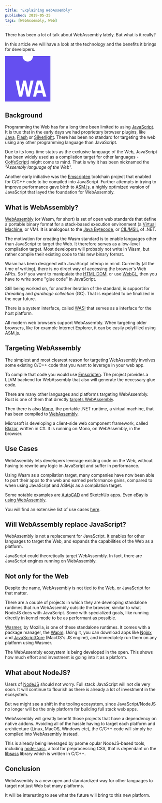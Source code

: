 ```yaml
---
title: "Explaining WebAssembly"
published: 2019-05-25
tags: [WebAssembly, Web]
---
```


There has been a lot of talk about WebAssembly lately. But what is it really?

In this article we will have a look at the technology and the benefits it brings for developers.

<img src="https://github.com/robertsundstrom/blog/blob/master/assets/wasm_logo.png?raw=true" alt="WebAssembly Logo" width="150"/>

## Background

Programming the Web has for a long time been limited to using [JavaScript](https://en.wikipedia.org/wiki/JavaScript). It is true that in the early days we had proprietary browser plugins, like [Java](https://en.wikipedia.org/wiki/Java_(programming_language)), [Flash](https://en.wikipedia.org/wiki/Adobe_Flash) or [Silverlight](https://en.wikipedia.org/wiki/Microsoft_Silverlight). There has been no standard for targeting the web using any other programming language than JavaScript.

Due to its long-time status as the exclusive language of the Web, JavaScript has been widely used as a compilation target for other languages - [CoffeScript](https://en.wikipedia.org/wiki/CoffeeScript)) might come to mind. That is why it has been nicknamed the *"Assembly language of the Web"*.

Another early initiative was the [Emscripten](https://en.wikipedia.org/wiki/Emscripten) toolchain project that enabled for C/C++ code to be compiled into JavaScript. Further attempts in trying to improve  performance gave birth to [ASM.js](https://en.wikipedia.org/wiki/Asm.js), a highly optimized version of JavaScript that layed the foundation for WebAssembly.

## What is WebAssembly?

[WebAssembly](https://en.wikipedia.org/wiki/WebAssembly) (or Wasm, for short) is set of open web standards that define a portable binary format for a stack-based execution environment (a [Virtual Machine](https://en.wikipedia.org/wiki/Virtual_Machine), or VM). It is analogous to the [Java Bytecode](https://en.wikipedia.org/wiki/Java_Bytecode), or [CIL/MSIL](https://en.wikipedia.org/wiki/Common_Intermediate_Language) of .NET.

The motivation for creating the Wasm standard is to enable languages other than JavaScript to target the Web. It therefore serves as a low-level compilation target. Most developers will probably not write in Wasm, but rather compile their existing code to this new binary format.

Wasm has been designed with JavaScript interop in mind. Currently (at the time of writing), there is no direct way of accessing the browser's Web API:s. So if you want to manipulate the [HTML DOM](https://en.wikipedia.org/wiki/Document_Object_Model), or use [WebGL](https://en.wikipedia.org/wiki/WebGL), then you have to write some "glue code" in JavaScript.

Still being worked on, for another iteration of the standard, is support for *threading* and *garabage collection* (GC). That is expected to be finalized in the near future.

There is a system interface, called [WASI](https://wasi.dev/) that serves as a interface for the host platform.

All modern web browsers support WebAssembly. When targeting older browsers, like for example Internet Explorer, it can be easily polyfilled using ASM.js.

## Targeting WebAssembly

The simplest and most clearest reason for targeting WebAssembly involves some existing C/C++ code that you want to leverage in your web app.

To compile that code you would use [Emscripten](https://emscripten.org/). The project provides a LLVM backend for WebAssembly that also will generate the necessary glue code.

There are many other languages and platforms targeting WebAssembly. Rust is one of them that directly [targets WebAssembly](https://rustwasm.github.io/).

Then there is also [Mono](https://www.mono-project.com/), the portable .NET runtime, a virtual machine, that has been compiled to [WebAssembly](https://www.mono-project.com/news/2017/08/09/hello-webassembly/). 

Microsoft is developing a client-side web component framework, called [Blazor](http://www.blazor.net/), written in C#. It is running on Mono, on WebAssembly, in the browser.

## Use Cases

WebAssembly lets developers leverage existing code on the Web, without having to rewrite any logic in JavaScript and suffer in performance.

Using Wasm as a compilation target, many companies have now been able to port their apps to the web and earned performance gains, compared to when using JavaScript and ASM.js as a compilation target.

Some notable examples are [AutoCAD](https://www.infoq.com/presentations/autocad-webassembly) and SketchUp apps. Even eBay is [using WebAssembly](https://www.ebayinc.com/stories/blogs/tech/webassembly-at-ebay-a-real-world-use-case/).

You will find an extensive list of use cases [here](https://webassembly.org/docs/use-cases/).


## Will WebAssembly replace JavaScript?

WebAssembly is not a replacement for JavaScript. It enables for other languages to target the Web, and expands the capabilities of the Web as a platform.

JavaScript could theoretically target WebAssembly. In fact, there are JavaScript engines running on WebAssembly.

## Not only for the Web

Despite the name, WebAssembly is not tied to the Web, or JavaScript for that matter.

There are a couple of projects in which they are developing standalone runtimes that run WebAssembly outside the browser, similar to what NodeJS does with JavaScript. Some with specialized goals, like running directly in kernel mode to be as performant as possible.

[Wasmer](https://wasmer.io/), by Mozilla, is one of these standalone runtimes. It comes with a package manager, the [Wapm](https://wapm.io/). Using it, you can download apps like [Nginx](https://en.wikipedia.org/wiki/Nginx) and [JavaScriptCore](https://en.wikipedia.org/wiki/WebKit#JavaScriptCore) (MacOS's JS engine), and immediately run them on any platform using Wasmer.

The WebAssembly ecosystem is being developed in the open. This shows how much effort and investment is going into it as a platform.

## What about NodeJS?

Users of [NodeJS](https://nodejs.org/) should not worry. Full stack JavaScript will not die very soon. It will continue to flourish as there is already a lot of investment in the ecosystem.

But we might see a shift in the tooling ecosystem, since JavaScript/NodeJS no longer will be the only platform for building full stack web apps.

WebAssembly will greatly benefit those projects that have a dependency on native addons. Avoiding all of the hassle having to target each platform and architecture (Linux, MacOS, Windows etc), the C/C++ code will simply be compiled into WebAssembly instead.

This is already being leveraged by psome opular NodeJS-based tools, including [node-sass](https://github.com/sass/node-sass), a tool for preprocessing CSS, that is dependant on the [libsass](https://sass-lang.com/libsass) library which is written in C/C++.

## Conclusion

WebAssembly is a new open and standardized way for other languages to target not just Web but many platforms.

It will be interesting to see what the future will bring to this new platform.
